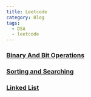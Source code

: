 ```yaml
---
title: Leetcode
category: Blog
tags: 
  - DSA
  - leetcode
---
```


### [Binary And Bit Operations](./2024-11-23-binary-and-bitwise-operations.md)

### [Sorting and Searching](./2024-11-11-sort.md)

### [Linked List](./2024-08-11-List.md)
